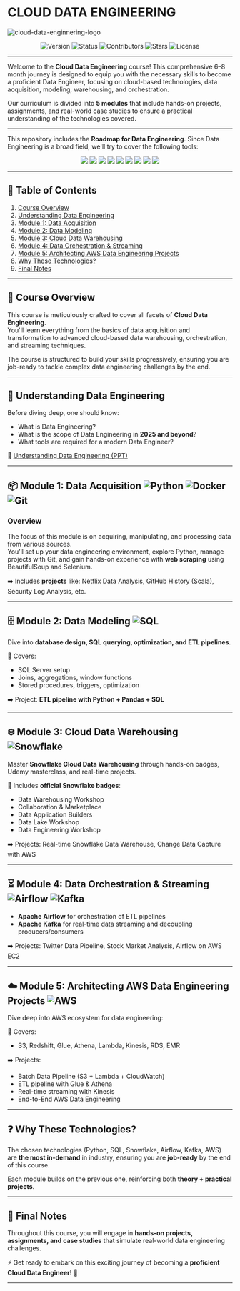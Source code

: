 # CLOUD DATA ENGINEERING

![cloud-data-enginnering-logo](./img/cloud-data-engineering.png)

<p align="center">
  <img src="https://img.shields.io/badge/version-1.3.0-blue.svg" alt="Version"/>
  <img src="https://img.shields.io/badge/status-active-success.svg" alt="Status"/>
  <img src="https://img.shields.io/github/contributors/MuhammadUzair1/Cloud-Data-Engineering" alt="Contributors"/>
  <img src="https://img.shields.io/github/stars/MuhammadUzair1/Cloud-Data-Engineering?style=social" alt="Stars"/>
  <img src="https://img.shields.io/badge/license-MIT-green.svg" alt="License"/>
</p>

---

Welcome to the **Cloud Data Engineering** course! This comprehensive 6–8 month journey is designed to equip you with the necessary skills to become a proficient Data Engineer, focusing on cloud-based technologies, data acquisition, modeling, warehousing, and orchestration.  

Our curriculum is divided into **5 modules** that include hands-on projects, assignments, and real-world case studies to ensure a practical understanding of the technologies covered.

---

This repository includes the **Roadmap for Data Engineering**. Since Data Engineering is a broad field, we'll try to cover the following tools:

<p align="center">
  <img src="https://img.shields.io/badge/Python-3776AB?logo=python&logoColor=white" />
  <img src="https://img.shields.io/badge/SQL-025E8C?logo=postgresql&logoColor=white" />
  <img src="https://img.shields.io/badge/Snowflake-29B5E8?logo=snowflake&logoColor=white" />
  <img src="https://img.shields.io/badge/Airflow-017CEE?logo=apache-airflow&logoColor=white" />
  <img src="https://img.shields.io/badge/Kafka-231F20?logo=apache-kafka&logoColor=white" />
  <img src="https://img.shields.io/badge/AWS-FF9900?logo=amazon-aws&logoColor=white" />
  <img src="https://img.shields.io/badge/Docker-2496ED?logo=docker&logoColor=white" />
  <img src="https://img.shields.io/badge/Linux-FCC624?logo=linux&logoColor=black" />
  <img src="https://img.shields.io/badge/Git-F05032?logo=git&logoColor=white" />
</p>

---

## 📑 Table of Contents

1. [Course Overview](#course-overview)  
2. [Understanding Data Engineering](#understanding-data-engineering)  
3. [Module 1: Data Acquisition](#module-1-data-acquisition)  
4. [Module 2: Data Modeling](#module-2-data-modeling)  
5. [Module 3: Cloud Data Warehousing](#module-3-cloud-data-warehousing)  
6. [Module 4: Data Orchestration & Streaming](#module-4-data-orchestration--streaming)  
7. [Module 5: Architecting AWS Data Engineering Projects](#module-5-architecting-aws-data-engineering-projects)  
8. [Why These Technologies?](#why-these-technologies)  
9. [Final Notes](#final-notes)  

---

## 🚀 Course Overview

This course is meticulously crafted to cover all facets of **Cloud Data Engineering**.  
You'll learn everything from the basics of data acquisition and transformation to advanced cloud-based data warehousing, orchestration, and streaming techniques.  

The course is structured to build your skills progressively, ensuring you are job-ready to tackle complex data engineering challenges by the end.  

---

## 📖 Understanding Data Engineering

Before diving deep, one should know:  
- What is Data Engineering?  
- What is the scope of Data Engineering in **2025 and beyond**?  
- What tools are required for a modern Data Engineer?  

📂 [Understanding Data Engineering (PPT)](./docs/Understanding%20Data%20Engineering.pptx)

---

## 📦 Module 1: Data Acquisition ![Python](https://img.shields.io/badge/-Python-3776AB?logo=python&logoColor=white) ![Docker](https://img.shields.io/badge/-Docker-2496ED?logo=docker&logoColor=white) ![Git](https://img.shields.io/badge/-Git-F05032?logo=git&logoColor=white)

### Overview
The focus of this module is on acquiring, manipulating, and processing data from various sources.  
You’ll set up your data engineering environment, explore Python, manage projects with Git, and gain hands-on experience with **web scraping** using BeautifulSoup and Selenium.  

➡️ Includes **projects** like: Netflix Data Analysis, GitHub History (Scala), Security Log Analysis, etc.  

---

## 🗄️ Module 2: Data Modeling ![SQL](https://img.shields.io/badge/-SQL-025E8C?logo=postgresql&logoColor=white)

Dive into **database design, SQL querying, optimization, and ETL pipelines**.  

📌 Covers:  
- SQL Server setup  
- Joins, aggregations, window functions  
- Stored procedures, triggers, optimization  

➡️ Project: **ETL pipeline with Python + Pandas + SQL**  

---

## ❄️ Module 3: Cloud Data Warehousing ![Snowflake](https://img.shields.io/badge/-Snowflake-29B5E8?logo=snowflake&logoColor=white)

Master **Snowflake Cloud Data Warehousing** through hands-on badges, Udemy masterclass, and real-time projects.  

📌 Includes **official Snowflake badges**:  
- Data Warehousing Workshop  
- Collaboration & Marketplace  
- Data Application Builders  
- Data Lake Workshop  
- Data Engineering Workshop  

➡️ Projects: Real-time Snowflake Data Warehouse, Change Data Capture with AWS  

---

## ⏳ Module 4: Data Orchestration & Streaming ![Airflow](https://img.shields.io/badge/-Airflow-017CEE?logo=apache-airflow&logoColor=white) ![Kafka](https://img.shields.io/badge/-Kafka-231F20?logo=apache-kafka&logoColor=white)

- **Apache Airflow** for orchestration of ETL pipelines  
- **Apache Kafka** for real-time data streaming and decoupling producers/consumers  

➡️ Projects: Twitter Data Pipeline, Stock Market Analysis, Airflow on AWS EC2  

---

## ☁️ Module 5: Architecting AWS Data Engineering Projects ![AWS](https://img.shields.io/badge/-AWS-FF9900?logo=amazon-aws&logoColor=white)

Dive deep into AWS ecosystem for data engineering:  

📌 Covers:  
- S3, Redshift, Glue, Athena, Lambda, Kinesis, RDS, EMR  

➡️ Projects:  
- Batch Data Pipeline (S3 + Lambda + CloudWatch)  
- ETL pipeline with Glue & Athena  
- Real-time streaming with Kinesis  
- End-to-End AWS Data Engineering  

---

## ❓ Why These Technologies?

The chosen technologies (Python, SQL, Snowflake, Airflow, Kafka, AWS) are **the most in-demand** in industry, ensuring you are **job-ready** by the end of this course.  

Each module builds on the previous one, reinforcing both **theory + practical projects**.  

---

## 📝 Final Notes

Throughout this course, you will engage in **hands-on projects, assignments, and case studies** that simulate real-world data engineering challenges.  

⚡ Get ready to embark on this exciting journey of becoming a **proficient Cloud Data Engineer!** 🚀  

---
